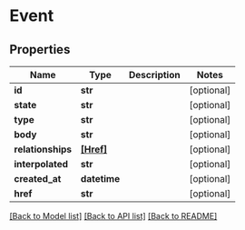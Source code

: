 # Event


## Properties
Name | Type | Description | Notes
------------ | ------------- | ------------- | -------------
**id** | **str** |  | [optional] 
**state** | **str** |  | [optional] 
**type** | **str** |  | [optional] 
**body** | **str** |  | [optional] 
**relationships** | [**[Href]**](Href.md) |  | [optional] 
**interpolated** | **str** |  | [optional] 
**created_at** | **datetime** |  | [optional] 
**href** | **str** |  | [optional] 

[[Back to Model list]](../README.md#documentation-for-models) [[Back to API list]](../README.md#documentation-for-api-endpoints) [[Back to README]](../README.md)


